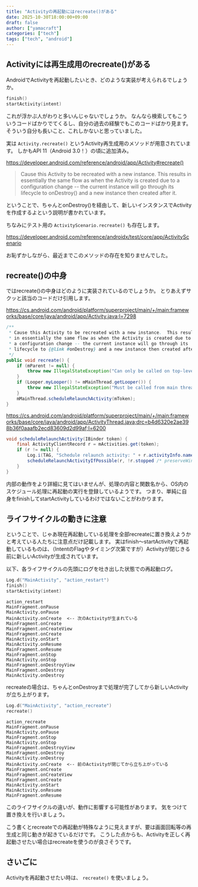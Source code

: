 ```yaml
---
title: "Activityの再起動にはrecreate()がある"
date: 2025-10-30T18:00:00+09:00
draft: false
author: ["yamacraft"]
categories: ["tech"]
tags: ["tech", "android"]
---
```


## Activityには再生成用のrecreate()がある

AndroidでActivityを再起動したいとき、どのような実装が考えられるでしょうか。

```kotlin
finish()
startActivity(intent)
```

これが浮かぶ人がわりと多いんじゃないでしょうか。
なんなら検索してもこういうコードばかりでてくるし、自分の過去の経験でもこのコードばかり見ます。
そういう自分も長いこと、これしかないと思っていました。

実は `Activity.recreate()` というActivity再生成用のメソッドが用意されています。
しかもAPI 11（Android 3.0！）の頃に追加済み。

https://developer.android.com/reference/android/app/Activity#recreate()

> Cause this Activity to be recreated with a new instance. This results in essentially the same flow as when the Activity is created due to a configuration change -- the current instance will go through its lifecycle to onDestroy() and a new instance then created after it.

ということで、ちゃんとonDestroy()を経由して、新しいインスタンスでActivityを作成するよという説明が書かれています。

ちなみにテスト用の `ActivityScenario.recreate()` も存在します。

https://developer.android.com/reference/androidx/test/core/app/ActivityScenario

お恥ずかしながら、最近までこのメソッドの存在を知りませんでした。

## recreate()の中身

ではrecreate()の中身はどのように実装されているのでしょうか。
とりあえずサクッと該当のコードだけ引用します。

https://cs.android.com/android/platform/superproject/main/+/main:frameworks/base/core/java/android/app/Activity.java;l=7298

```java
/**
 * Cause this Activity to be recreated with a new instance.  This results
 * in essentially the same flow as when the Activity is created due to
 * a configuration change -- the current instance will go through its
 * lifecycle to {@link #onDestroy} and a new instance then created after it.
 */
public void recreate() {
    if (mParent != null) {
        throw new IllegalStateException("Can only be called on top-level activity");
    }
    if (Looper.myLooper() != mMainThread.getLooper()) {
        throw new IllegalStateException("Must be called from main thread");
    }
    mMainThread.scheduleRelaunchActivity(mToken);
}
```

https://cs.android.com/android/platform/superproject/main/+/main:frameworks/base/core/java/android/app/ActivityThread.java;drc=b4d6320e2ae398b36f0aaafb2ecd83609d2d99af;l=6200

```java
void scheduleRelaunchActivity(IBinder token) {
    final ActivityClientRecord r = mActivities.get(token);
    if (r != null) {
        Log.i(TAG, "Schedule relaunch activity: " + r.activityInfo.name);
        scheduleRelaunchActivityIfPossible(r, !r.stopped /* preserveWindow */);
    }
}
```

内部の動作をより詳細に見てはいませんが、処理の内容と関数名から、OS内のスケジュール処理に再起動の実行を登録しているようです。
つまり、単純に自身をfinishしてstartActivityしているわけではないことがわかります。

## ライフサイクルの動きに注意

ということで、じゃあ現在再起動している処理を全部recreateに置き換えようかと考えている人たちに注意点だけ記載します。
実はfinish〜startActivityで再起動しているものは、（IntentのFlagやタイミング次第ですが）Activityが閉じきる前に新しいActivityが生成されています。

以下、各ライフサイクルの先頭にログを吐き出した状態での再起動ログ。

```kotlin
Log.d("MainActivity", "action_restart")
finish()
startActivity(intent)
```

```log
action_restart
MainFragment.onPause
MainActivity.onPause
MainActivity.onCreate  <-- 次のActivityが生まれている
MainFragment.onCreate
MainFragment.onCreateView
MainFragment.onCreate
MainActivity.onStart
MainActivity.onResume
MainFragment.onResume
MainFragment.onStop
MainActivity.onStop
MainFragment.onDestroyView
MainFragment.onDestroy
MainActivity.onDestroy
```

recreateの場合は、ちゃんとonDestroyまで処理が完了してから新しいActivityが立ち上がります。

```kotlin
Log.d("MainActivity", "action_recreate")
recreate()
```

```log
action_recreate
MainFragment.onPause
MainActivity.onPause
MainFragment.onStop
MainActivity.onStop
MainFragment.onDestroyView
MainFragment.onDestroy
MainActivity.onDestroy
MainActivity.onCreate  <-- 前のActivityが閉じてから立ち上がっている
MainFragment.onCreate
MainFragment.onCreateView
MainFragment.onCreate
MainActivity.onStart
MainActivity.onResume
MainFragment.onResume
```

このライフサイクルの違いが、動作に影響する可能性があります。
気をつけて置き換えを行いましょう。

こう書くとrecreateでの再起動が特殊なように見えますが、要は画面回転等の再生成と同じ動きが起きているだけです。
こうした点からも、Activityを正しく再起動させたい場合はrecreateを使うのが良さそうです。

## さいごに

Activityを再起動させたい時は、 `recreate()` を使いましょう。